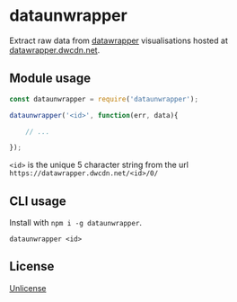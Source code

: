 # dataunwrapper

Extract raw data from [datawrapper](https://www.datawrapper.de/) visualisations hosted at [datawrapper.dwcdn.net](https://datawrapper.dwcdn.net/).

## Module usage

``` javascript
const dataunwrapper = require('dataunwrapper');

dataunwrapper('<id>', function(err, data){

	// ...

});
```

`<id>` is the unique 5 character string from the url `https://datawrapper.dwcdn.net/<id>/0/`

## CLI usage

Install with `npm i -g dataunwrapper`.

```
dataunwrapper <id>
```

## License

[Unlicense](https://unlicense.org/)